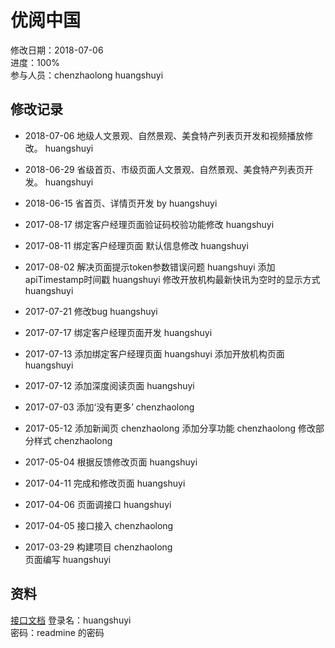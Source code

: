 # 优阅中国
修改日期：2018-07-06  
进度：100%  
参与人员：chenzhaolong  huangshuyi  

## 修改记录 
- 2018-07-06
地级人文景观、自然景观、美食特产列表页开发和视频播放修改。 huangshuyi

- 2018-06-29
省级首页、市级页面人文景观、自然景观、美食特产列表页开发。 huangshuyi

- 2018-06-15
省首页、详情页开发 by huangshuyi

- 2017-08-17
绑定客户经理页面验证码校验功能修改 huangshuyi 

- 2017-08-11
绑定客户经理页面 默认信息修改 huangshuyi 

- 2017-08-02
解决页面提示token参数错误问题 huangshuyi
添加apiTimestamp时间戳 huangshuyi
修改开放机构最新快讯为空时的显示方式 huangshuyi

- 2017-07-21
修改bug huangshuyi

- 2017-07-17
绑定客户经理页面开发 huangshuyi

- 2017-07-13
添加绑定客户经理页面 huangshuyi
添加开放机构页面 huangshuyi

- 2017-07-12
添加深度阅读页面 huangshuyi
- 2017-07-03
添加‘没有更多’ chenzhaolong

- 2017-05-12
添加新闻页 chenzhaolong
添加分享功能 chenzhaolong
修改部分样式 chenzhaolong

- 2017-05-04
根据反馈修改页面 huangshuyi

- 2017-04-11
完成和修改页面 huangshuyi

- 2017-04-06
页面调接口 huangshuyi   

- 2017-04-05
接口接入 chenzhaolong

- 2017-03-29
构建项目 chenzhaolong   
页面编写 huangshuyi



## 资料
[接口文档](http://118.178.128.63:8030/projects/yyzg/wiki/%E6%8E%A5%E5%8F%A3%E6%96%87%E6%A1%A3)
登录名：huangshuyi   
密码：readmine 的密码


